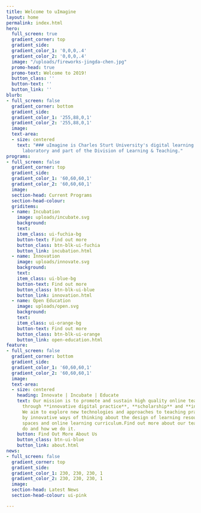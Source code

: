 ```yaml
---
title: Welcome to uImagine
layout: home
permalink: index.html
hero:
  full_screen: true
  gradient_corner: top
  gradient_side: 
  gradient_color_1: '0,0,0,.4'
  gradient_color_2: '0,0,0,.4'
  image: "/uploads/fireworks-jingda-chen.jpg"
  promo-head: true
  promo-text: Welcome to 2019!
  button_class: ''
  button-text: ''
  button_link: ''
blurb:
- full_screen: false
  gradient_corner: bottom
  gradient_side: 
  gradient_color_1: '255,88,0,1'
  gradient_color_2: '255,88,0,1'
  image: 
  text-area:
  - size: centered
    text: "### uImagine is Charles Sturt University's digital learning innovation
      laboratory and part of the Division of Learning & Teaching."
programs:
- full_screen: false
  gradient_corner: top
  gradient_side: 
  gradient_color_1: '60,60,60,1'
  gradient_color_2: '60,60,60,1'
  image: 
  section-head: Current Programs
  section-head-colour: 
  griditems:
  - name: Incubation
    image: uploads/incubate.svg
    background: 
    text: 
    item_class: ui-fuchia-bg
    button-text: Find out more
    button_class: btn-blk-ui-fuchia
    button_link: incubation.html
  - name: Innovation
    image: uploads/innovate.svg
    background: 
    text: 
    item_class: ui-blue-bg
    button-text: Find out more
    button_class: btn-blk-ui-blue
    button_link: innovation.html
  - name: Open Education
    image: uploads/open.svg
    background: 
    text: 
    item_class: ui-orange-bg
    button-text: Find out more
    button_class: btn-blk-ui-orange
    button_link: open-education.html
feature:
- full_screen: false
  gradient_corner: bottom
  gradient_side: 
  gradient_color_1: '60,60,60,1'
  gradient_color_2: '60,60,60,1'
  image: 
  text-area:
  - size: centered
    heading: Innovate | Incubate | Educate
    text: Our mission is to promote and sustain high quality online teaching and learning
      through **innovative digital practice**, **scholarship** and **incubation**.
      We aim to explore new technologies and approaches to teaching practice, underpinned
      by innovative ways of thinking about the design of learning resources, learning
      spaces and online learning curriculum.Find out more about our team, what we
      do and how we do it.
    button: Find Out More About Us
    button_class: btn-ui-blue
    button_link: about.html
news:
- full_screen: false
  gradient_corner: top
  gradient_side: 
  gradient_color_1: 230, 230, 230, 1
  gradient_color_2: 230, 230, 230, 1
  image: 
  section-head: Latest News
  section-head-colour: ui-pink

---
```

